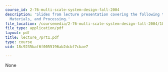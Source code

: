 ```yaml
---
course_id: 2-76-multi-scale-system-design-fall-2004
description: 'Slides from lecture presentation covering the following topics: Piezoelectricity,
  Materials, and Processing.'
file_location: /coursemedia/2-76-multi-scale-system-design-fall-2004/18c9235baf6f0055196ab2dcbf7cbae7_lecture_7prt1.pdf
file_type: application/pdf
layout: pdf
title: lecture_7prt1.pdf
type: course
uid: 18c9235baf6f0055196ab2dcbf7cbae7

---
```

None